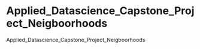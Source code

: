 # Applied_Datascience_Capstone_Project_Neigboorhoods
Applied_Datascience_Capstone_Project_Neigboorhoods
